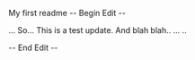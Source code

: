 My first readme
-- Begin Edit --

...
So... This is a test update. And blah blah..
... ..

-- End Edit --
